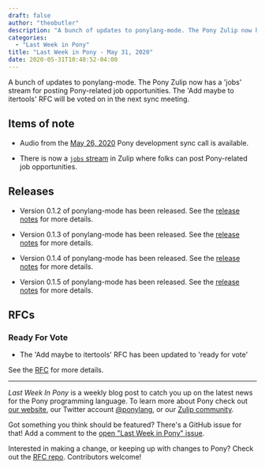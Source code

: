 ```yaml
---
draft: false
author: "theobutler"
description: "A bunch of updates to ponylang-mode. The Pony Zulip now has a 'jobs' stream for posting Pony-related job opportunities. The 'Add maybe to itertools' RFC will be voted on in the next sync meeting."
categories:
  - "Last Week in Pony"
title: "Last Week in Pony - May 31, 2020"
date: 2020-05-31T10:40:52-04:00
---
```


A bunch of updates to ponylang-mode. The Pony Zulip now has a 'jobs' stream for posting Pony-related job opportunities. The 'Add maybe to itertools' RFC will be voted on in the next sync meeting.
<!-- more -->

## Items of note

- Audio from the [May 26, 2020](https://sync-recordings.ponylang.io/r/2020_05_26.m4a) Pony development sync call is available.

- There is now a [`jobs` stream](https://ponylang.zulipchat.com/#narrow/stream/240881-jobs) in Zulip where folks can post Pony-related job opportunities.

## Releases

- Version 0.1.2 of ponylang-mode has been released. See the [release notes](https://github.com/ponylang/ponylang-mode/releases/tag/0.1.2) for more details.

- Version 0.1.3 of ponylang-mode has been released. See the [release notes](https://github.com/ponylang/ponylang-mode/releases/tag/0.1.3) for more details.

- Version 0.1.4 of ponylang-mode has been released. See the [release notes](https://github.com/ponylang/ponylang-mode/releases/tag/0.1.4) for more details.

- Version 0.1.5 of ponylang-mode has been released. See the [release notes](https://github.com/ponylang/ponylang-mode/releases/tag/0.1.5) for more details.

## RFCs

### Ready For Vote

- The 'Add maybe to itertools' RFC has been updated to 'ready for vote'

See the [RFC](https://github.com/ponylang/rfcs/pull/161) for more details.

---

_Last Week In Pony_ is a weekly blog post to catch you up on the latest news for the Pony programming language. To learn more about Pony check out [our website](https://ponylang.io), our Twitter account [@ponylang](https://twitter.com/ponylang), or our [Zulip community](https://ponylang.zulipchat.com).

Got something you think should be featured? There's a GitHub issue for that! Add a comment to the [open "Last Week in Pony" issue](https://github.com/ponylang/ponylang.github.io/issues?q=is%3Aissue+is%3Aopen+label%3Alast-week-in-pony).

Interested in making a change, or keeping up with changes to Pony? Check out the [RFC repo](https://github.com/ponylang/rfcs). Contributors welcome!
